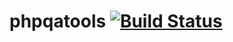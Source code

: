 phpqatools [![Build Status](https://travis-ci.org/albertogviana/phpqatools.svg?branch=master)](https://travis-ci.org/albertogviana/phpqatools)
==========
